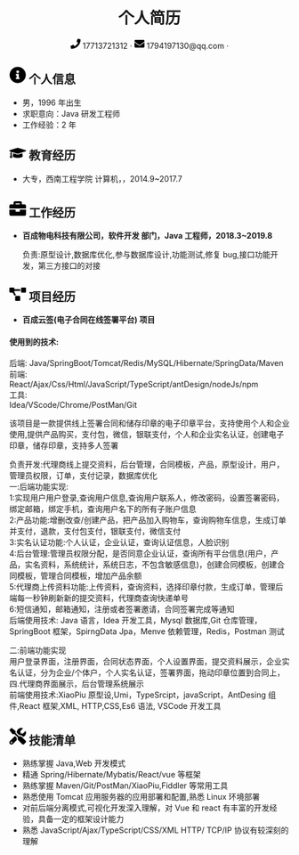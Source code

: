  <center>
     <h1>个人简历</h1>
     <div>
         <span>
             <img src="assets/phone-solid.svg" width="18px">
             17713721312
         </span>
         ·
         <span>
             <img src="assets/envelope-solid.svg" width="18px">
            1794197130@qq.com
         </span>
         ·
     </div>
 </center>

## <img src="assets/info-circle-solid.svg" width="30px"> 个人信息

- 男，1996 年出生
- 求职意向：Java 研发工程师
- 工作经验：2 年

## <img src="assets/graduation-cap-solid.svg" width="30px"> 教育经历

- 大专，西南工程学院 计算机，，2014.9~2017.7

## <img src="assets/briefcase-solid.svg" width="30px"> 工作经历

- **百成物电科技有限公司，软件开发 部门，Java 工程师，2018.3~2019.8**

  负责:原型设计,数据库优化,参与数据库设计,功能测试,修复 bug,接口功能开发，第三方接口的对接

## <img src="assets/project-diagram-solid.svg" width="30px"> 项目经历

- **百成云签(电子合同在线签署平台) 项目**

#### 使用到的技术:

后端: Java/SpringBoot/Tomcat/Redis/MySQL/Hibernate/SpringData/Maven  
前端:  
 React/Ajax/Css/Html/JavaScript/TypeScript/antDesign/nodeJs/npm  
工具:  
 Idea/VScode/Chrome/PostMan/Git

该项目是一款提供线上签署合同和储存印章的电子印章平台，支持使用个人和企业使用,提供产品购买，支付包，微信，银联支付，个人和企业实名认证，创建电子印章，储存印章，支持多人签署

负责开发:代理商线上提交资料，后台管理，合同模板，产品，原型设计，用户，管理员权限，订单，支付记录，数据库优化  
一:后端功能实现:  
1:实现用户用户登录,查询用户信息,查询用户联系人，修改密码，设置签署密码，绑定邮箱，绑定手机，查询用户名下的所有子账户信息  
2:产品功能:增删改查/创建产品，把产品加入购物车，查询购物车信息，生成订单并支付，退款，支付包支付，银联支付，微信支付  
3:实名认证功能:个人认证，企业认证，查询认证信息，人脸识别  
4:后台管理:管理员权限分配，是否同意企业认证，查询所有平台信息(用户，产品，实名资料，系统统计，系统日志，不包含敏感信息)，创建合同模板，创建合同模板，管理合同模板，增加产品余额  
5:代理商上传资料功能:上传资料，查询资料，选择印章付款，生成订单，管理后端每一秒钟刷新新的提交资料，代理商查询快递单号  
6:短信通知，邮箱通知，注册或者签署邀请，合同签署完成等通知  
后端使用技术: Java 语言，Idea 开发工具，Mysql 数据库,Git 仓库管理，SpringBoot 框架，SpirngData Jpa，Menve 依赖管理，Redis，Postman 测试

二:前端功能实现  
 用户登录界面，注册界面，合同状态界面，个人设置界面，提交资料展示，企业实名认证，分为企业/个体户，个人实名认证，签署界面，拖动印章位置到合同上，四.代理商界面展示，后台管理系统展示  
 前端使用技术:XiaoPiu 原型设,Umi，TypeSrcipt，javaScript，AntDesing 组件,React 框架,XML, HTTP,CSS,Es6 语法, VSCode 开发工具

## <img src="assets/tools-solid.svg" width="30px"> 技能清单

- 熟练掌握 Java,Web 开发模式
- 精通 Spring/Hibernate/Mybatis/React/vue 等框架
- 熟练掌握 Maven/Git/PostMan/XiaoPiu,Fiddler 等常用工具
- 熟悉使用 Tomcat 应用服务器的应用部署和配置,熟悉 Linux 环境部署
- 对前后端分离模式,可视化开发深入理解，对 Vue 和 react 有丰富的开发经验，具备一定的框架设计能力
- 熟悉 JavaScript/Ajax/TypeScript/CSS/XML HTTP/ TCP/IP 协议有较深刻的理解
